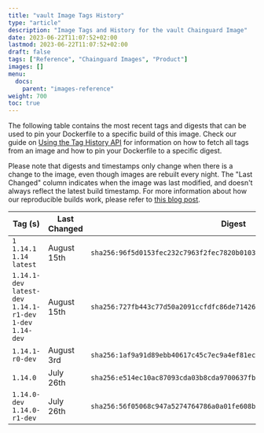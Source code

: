 ```yaml
---
title: "vault Image Tags History"
type: "article"
description: "Image Tags and History for the vault Chainguard Image"
date: 2023-06-22T11:07:52+02:00
lastmod: 2023-06-22T11:07:52+02:00
draft: false
tags: ["Reference", "Chainguard Images", "Product"]
images: []
menu:
  docs:
    parent: "images-reference"
weight: 700
toc: true
---
```


The following table contains the most recent tags and digests that can be used to pin your Dockerfile to a specific build of this image. Check our guide on [Using the Tag History API](/chainguard/chainguard-images/using-the-tag-history-api/) for information on how to fetch all tags from an image and how to pin your Dockerfile to a specific digest.

Please note that digests and timestamps only change when there is a change to the image, even though images are rebuilt every night. The "Last Changed" column indicates when the image was last modified, and doesn't always reflect the latest build timestamp. For more information about how our reproducible builds work, please refer to [this blog post](https://www.chainguard.dev/unchained/reproducing-chainguards-reproducible-image-builds).

| Tag (s)                                                       | Last Changed | Digest                                                                    |
|---------------------------------------------------------------|--------------|---------------------------------------------------------------------------|
|  `1` `1.14.1` `1.14` `latest`                                 | August 15th  | `sha256:96f5d0153fec232c7963f2fec7820b010396bc644b82cb35cd954deb8d8e6a94` |
|  `1.14.1-dev` `latest-dev` `1.14.1-r1-dev` `1-dev` `1.14-dev` | August 15th  | `sha256:727fb443c77d50a2091ccfdfc86de7142683a97c9369e305d5a28ec2cb091703` |
|  `1.14.1-r0-dev`                                              | August 3rd   | `sha256:1af9a91d89ebb40617c45c7ec9a4ef81ec2ab789bfcb092eb59fda2b9b91e00f` |
|  `1.14.0`                                                     | July 26th    | `sha256:e514ec10ac87093cda03b8cda9700637fbb9e07fb8ce1ee074f3b72736f4947c` |
|  `1.14.0-dev` `1.14.0-r1-dev`                                 | July 26th    | `sha256:56f05068c947a5274764786a0a01fe608b8f5c451feb9cc9cc43b116ae9eca82` |

